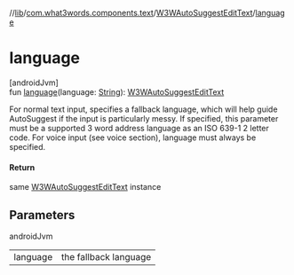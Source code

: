 //[lib](../../../index.md)/[com.what3words.components.text](../index.md)/[W3WAutoSuggestEditText](index.md)/[language](language.md)

# language

[androidJvm]\
fun [language](language.md)(language: [String](https://kotlinlang.org/api/latest/jvm/stdlib/kotlin/-string/index.html)): [W3WAutoSuggestEditText](index.md)

For normal text input, specifies a fallback language, which will help guide AutoSuggest if the input is particularly messy. If specified, this parameter must be a supported 3 word address language as an ISO 639-1 2 letter code. For voice input (see voice section), language must always be specified.

#### Return

same [W3WAutoSuggestEditText](index.md) instance

## Parameters

androidJvm

| | |
|---|---|
| language | the fallback language |
